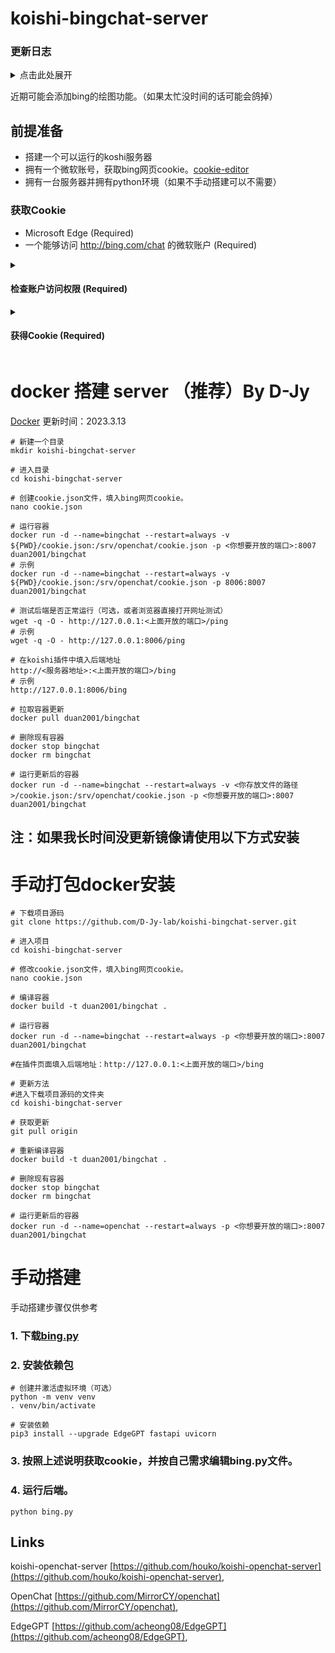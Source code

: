 # koishi-bingchat-server

### 更新日志
<details>
<summary>点击此处展开</summary>
  
2023.2.14 更新 修复返回未知错误。

2023.2.16 更新 优化输出，优化体积，修复损坏的重置功能。

2023.2.16 更新 支持bing聊天。

2023.2.20 更新 修复小bug，更新说明文档。

2023.3.9  更新 添加启动时自动更新上游包。

2023.3.13 更新 修复权限问题。

2023.3.28 更新 完善教程。
</details>

近期可能会添加bing的绘图功能。（如果太忙没时间的话可能会鸽掉）

## 前提准备

- 搭建一个可以运行的koshi服务器
- 拥有一个微软账号，获取bing网页cookie。[cookie-editor](https://chrome.google.com/webstore/detail/cookie-editor/hlkenndednhfkekhgcdicdfddnkalmdm/)
- 拥有一台服务器并拥有python环境（如果不手动搭建可以不需要）

### 获取Cookie

- Microsoft Edge (Required)
- 一个能够访问 http://bing.com/chat 的微软账户 (Required)

<details>
  <summary>

  #### 检查账户访问权限 (Required)

  </summary>

- 安装最新版本的 Microsoft Edge (可选)
- 打开 http://bing.com/chat （需要登录微软账号）
- 如果看到聊天界面说明账户可用

</details>

<details>
  <summary>

  #### 获得Cookie (Required)

  </summary>

- 安装浏览器插件 [Chrome](https://chrome.google.com/webstore/detail/cookie-editor/hlkenndednhfkekhgcdicdfddnkalmdm) or [Firefox](https://addons.mozilla.org/en-US/firefox/addon/cookie-editor/)
- 打开该网址 `bing.com` [Bing](https://bing.com)
- 打开安装的浏览器扩展插件
- 点击 "Export" 按钮导出Cookie信息 (This saves your cookies to clipboard)
- 将剪贴板内容粘贴到 `cookie.json`

</details>

# **docker 搭建 server （推荐）By D-Jy**

[Docker](https://hub.docker.com/r/duan2001/bingchat) 更新时间：2023.3.13

```shell
# 新建一个目录
mkdir koishi-bingchat-server

# 进入目录
cd koishi-bingchat-server

# 创建cookie.json文件，填入bing网页cookie。
nano cookie.json

# 运行容器
docker run -d --name=bingchat --restart=always -v ${PWD}/cookie.json:/srv/openchat/cookie.json -p <你想要开放的端口>:8007 duan2001/bingchat
# 示例
docker run -d --name=bingchat --restart=always -v ${PWD}/cookie.json:/srv/openchat/cookie.json -p 8006:8007 duan2001/bingchat

# 测试后端是否正常运行（可选，或者浏览器直接打开网址测试）
wget -q -O - http://127.0.0.1:<上面开放的端口>/ping
# 示例
wget -q -O - http://127.0.0.1:8006/ping

# 在koishi插件中填入后端地址
http://<服务器地址>:<上面开放的端口>/bing
# 示例
http://127.0.0.1:8006/bing
```

```shell
# 拉取容器更新
docker pull duan2001/bingchat

# 删除现有容器
docker stop bingchat
docker rm bingchat

# 运行更新后的容器
docker run -d --name=bingchat --restart=always -v <你存放文件的路径>/cookie.json:/srv/openchat/cookie.json -p <你想要开放的端口>:8007 duan2001/bingchat
```

## 注：如果我长时间没更新镜像请使用以下方式安装

# **手动打包docker安装**
```shell
# 下载项目源码
git clone https://github.com/D-Jy-lab/koishi-bingchat-server.git

# 进入项目
cd koishi-bingchat-server

# 修改cookie.json文件，填入bing网页cookie。
nano cookie.json

# 编译容器
docker build -t duan2001/bingchat .

# 运行容器
docker run -d --name=bingchat --restart=always -p <你想要开放的端口>:8007 duan2001/bingchat

#在插件页面填入后端地址：http://127.0.0.1:<上面开放的端口>/bing
```

```shell
# 更新方法
#进入下载项目源码的文件夹
cd koishi-bingchat-server

# 获取更新
git pull origin

# 重新编译容器
docker build -t duan2001/bingchat .

# 删除现有容器
docker stop bingchat
docker rm bingchat

# 运行更新后的容器
docker run -d --name=openchat --restart=always -p <你想要开放的端口>:8007 duan2001/bingchat
```

# 手动搭建
手动搭建步骤仅供参考
### 1. 下载[bing.py](https://github.com/D-Jy-lab/koishi-bingchat-server/raw/main/bing.py)
### 2. 安装依赖包
```shell
# 创建并激活虚拟环境（可选）
python -m venv venv
. venv/bin/activate

# 安装依赖
pip3 install --upgrade EdgeGPT fastapi uvicorn
```
### 3. 按照上述说明获取cookie，并按自己需求编辑bing.py文件。
### 4. 运行后端。
```shell
python bing.py
```

## Links

koishi-openchat-server
[https://github.com/houko/koishi-openchat-server](https://github.com/houko/koishi-openchat-server),

OpenChat
[https://github.com/MirrorCY/openchat](https://github.com/MirrorCY/openchat),

EdgeGPT
[https://github.com/acheong08/EdgeGPT](https://github.com/acheong08/EdgeGPT),
